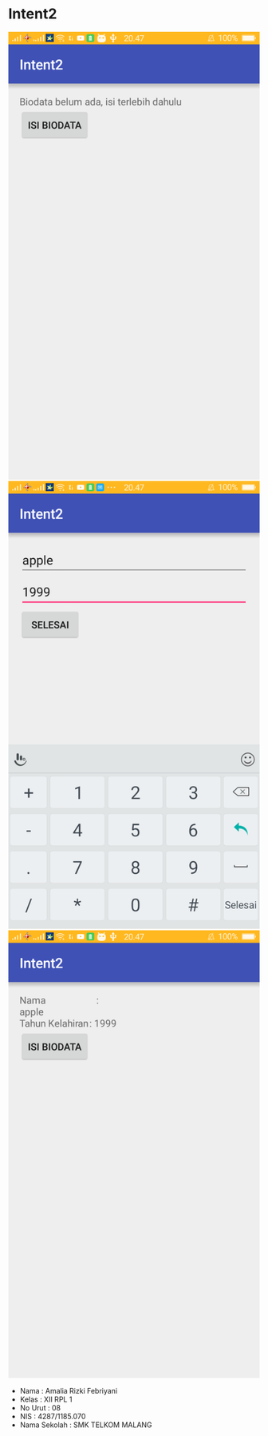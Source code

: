 # Intent2

![SS 1](https://github.com/amaliakiki88/Intent2/blob/master/Screenshot_2016-10-10-20-47-34-73.png)
![SS 2](https://github.com/amaliakiki88/Intent2/blob/master/Screenshot_2016-10-10-20-47-43-83.png)
![SS 3](https://github.com/amaliakiki88/Intent2/blob/master/Screenshot_2016-10-10-20-47-47-08.png)

+ Nama : Amalia Rizki Febriyani 
+ Kelas : XII RPL 1
+ No Urut : 08
+ NIS : 4287/1185.070
+ Nama Sekolah : SMK TELKOM MALANG 
